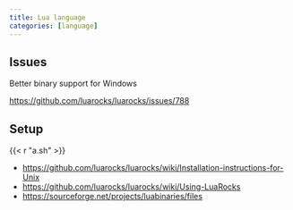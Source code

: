 ```yaml
---
title: Lua language
categories: [language]
---
```


## Issues

Better binary support for Windows

<https://github.com/luarocks/luarocks/issues/788>

## Setup

{{< r "a.sh" >}}

- <https://github.com/luarocks/luarocks/wiki/Installation-instructions-for-Unix>
- <https://github.com/luarocks/luarocks/wiki/Using-LuaRocks>
- <https://sourceforge.net/projects/luabinaries/files>

